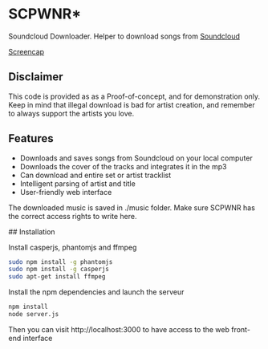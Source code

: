 # SCPWNR*

Soundcloud Downloader. Helper to download songs from [Soundcloud](http://soundcloud.com)

[Screencap](https://raw.github.com/thibautRe/scpwnr/master/screencapture.png)

## Disclaimer

This code is provided as as a Proof-of-concept, and for demonstration only. Keep in mind that illegal download is bad for artist creation, and remember to always support the artists you love.


## Features

- Downloads and saves songs from Soundcloud on your local computer
- Downloads the cover of the tracks and integrates it in the mp3
- Can download and entire set or artist tracklist
- Intelligent parsing of artist and title
- User-friendly web interface

The downloaded music is saved in ./music folder. Make sure SCPWNR has
the correct access rights to write here.

## Installation

Install casperjs, phantomjs and ffmpeg

```bash
sudo npm install -g phantomjs
sudo npm install -g casperjs
sudo apt-get install ffmpeg
```

Install the npm dependencies and launch the serveur

```bash
npm install
node server.js
```

Then you can visit http://localhost:3000 to have access to the
web front-end interface